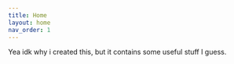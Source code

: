 ```yaml
---
title: Home
layout: home
nav_order: 1
---
```


Yea idk why i created this, but it contains some useful stuff I guess.